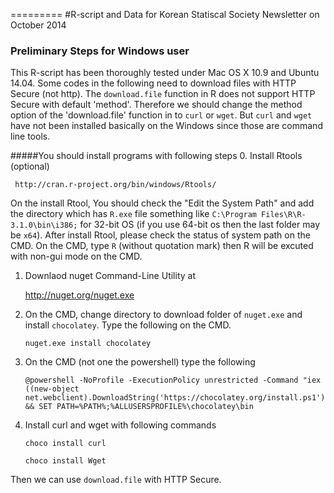 =========
#R-script and Data for Korean Statiscal Society Newsletter on October 2014


### Preliminary Steps for Windows user
This R-script has been thoroughly tested under Mac OS X 10.9 and Ubuntu 14.04.
Some codes in the following need to download files with HTTP Secure (not http).
The `download.file` function in R does not support HTTP Secure with default 'method'.
Therefore we should change the method option of the 'download.file' function in to `curl` or `wget`.
But `curl` and `wget` have not been installed basically on the Windows since those are command line tools.


#####You should install programs with following steps 
 0. Install Rtools (optional)
 
     http://cran.r-project.org/bin/windows/Rtools/

   On the install Rtool, You should check the "Edit the System Path" and 
     add the directory which has `R.exe` file something like 
     `C:\Program Files\R\R-3.1.0\bin\i386;`
     for 32-bit OS (if you use 64-bit os then the last folder may be `x64`).
   After install Rtool, please check the status of system path on the CMD.
   On the CMD, type `R` (without quotation mark) then R will be excuted
     with non-gui mode on the CMD.

 1. Downlaod  nuget Command-Line Utility at
 
   	http://nuget.org/nuget.exe

 2. On the CMD, change directory to download folder of `nuget.exe` and install `chocolatey`. 
   Type the following on the CMD.

		nuget.exe install chocolatey

 3. On the CMD (not one the powershell) type the following

		@powershell -NoProfile -ExecutionPolicy unrestricted -Command "iex ((new-object net.webclient).DownloadString('https://chocolatey.org/install.ps1'))" && SET PATH=%PATH%;%ALLUSERSPROFILE%\chocolatey\bin


 4. Install curl and wget with following commands
 
		choco install curl

		choco install Wget

  Then we can use `download.file` with HTTP Secure.
